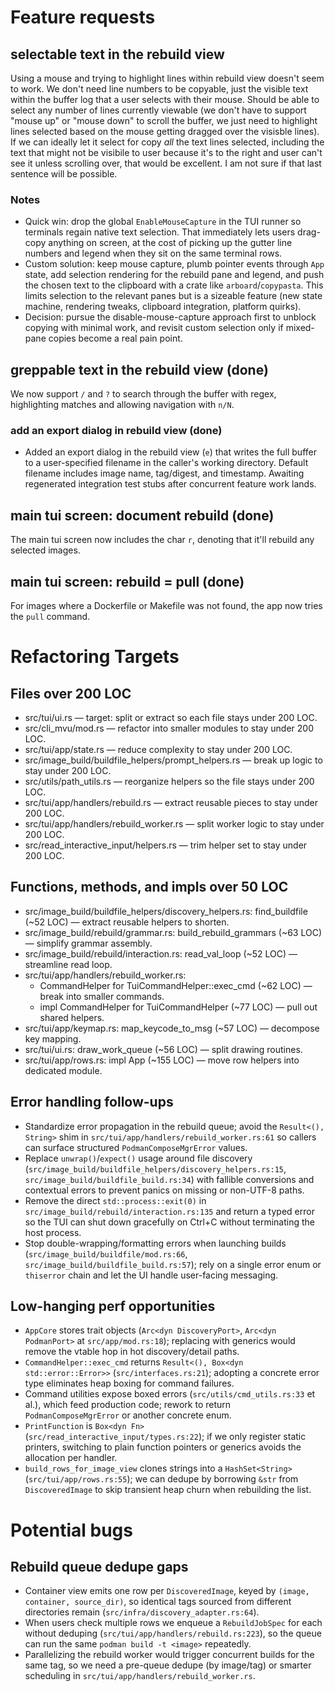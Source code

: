 # Feature requests

## selectable text in the rebuild view
Using a mouse and trying to highlight lines within rebuild view doesn't seem to work. We don't need line numbers to be copyable, just the visible text within the buffer log that a user selects with their mouse. Should be able to select any number of lines currently viewable (we don't have to support "mouse up" or "mouse down" to scroll the buffer, we just need to highlight lines selected based on the mouse getting dragged over the visisble lines). If we can ideally let it select for copy *all* the text lines selected, including the text that might not be visibile to user because it's to the right and user can't see it unless scrolling over, that would be excellent. I am not sure if that last sentence will be possible. 

### Notes
- Quick win: drop the global `EnableMouseCapture` in the TUI runner so terminals regain native text selection. That immediately lets users drag-copy anything on screen, at the cost of picking up the gutter line numbers and legend when they sit on the same terminal rows.
- Custom solution: keep mouse capture, plumb pointer events through `App` state, add selection rendering for the rebuild pane and legend, and push the chosen text to the clipboard with a crate like `arboard`/`copypasta`. This limits selection to the relevant panes but is a sizeable feature (new state machine, rendering tweaks, clipboard integration, platform quirks).
- Decision: pursue the disable-mouse-capture approach first to unblock copying with minimal work, and revisit custom selection only if mixed-pane copies become a real pain point.

## greppable text in the rebuild view (done)
We now support `/` and `?` to search through the buffer with regex, highlighting matches and allowing navigation with `n/N`.

### add an export dialog in rebuild view (done)
- Added an export dialog in the rebuild view (`e`) that writes the full buffer to a user-specified filename in the caller's working directory. Default filename includes image name, tag/digest, and timestamp. Awaiting regenerated integration test stubs after concurrent feature work lands.

## main tui screen: document rebuild (done)
The main tui screen now includes the char `r`, denoting that it'll rebuild any selected images. 

## main tui screen: rebuild = pull (done)
For images where a Dockerfile or Makefile was not found, the app now tries the `pull` command. 

# Refactoring Targets

## Files over 200 LOC
- src/tui/ui.rs — target: split or extract so each file stays under 200 LOC.
- src/cli_mvu/mod.rs — refactor into smaller modules to stay under 200 LOC.
- src/tui/app/state.rs — reduce complexity to stay under 200 LOC.
- src/image_build/buildfile_helpers/prompt_helpers.rs — break up logic to stay under 200 LOC.
- src/utils/path_utils.rs — reorganize helpers so the file stays under 200 LOC.
- src/tui/app/handlers/rebuild.rs — extract reusable pieces to stay under 200 LOC.
- src/tui/app/handlers/rebuild_worker.rs — split worker logic to stay under 200 LOC.
- src/read_interactive_input/helpers.rs — trim helper set to stay under 200 LOC.

## Functions, methods, and impls over 50 LOC
- src/image_build/buildfile_helpers/discovery_helpers.rs: find_buildfile (~52 LOC) — extract reusable helpers to shorten.
- src/image_build/rebuild/grammar.rs: build_rebuild_grammars (~63 LOC) — simplify grammar assembly.
- src/image_build/rebuild/interaction.rs: read_val_loop (~52 LOC) — streamline read loop.
- src/tui/app/handlers/rebuild_worker.rs:
  - CommandHelper for TuiCommandHelper::exec_cmd (~62 LOC) — break into smaller commands.
  - impl CommandHelper for TuiCommandHelper (~77 LOC) — pull out shared helpers.
- src/tui/app/keymap.rs: map_keycode_to_msg (~57 LOC) — decompose key mapping.
- src/tui/ui.rs: draw_work_queue (~56 LOC) — split drawing routines.
- src/tui/app/rows.rs: impl App (~155 LOC) — move row helpers into dedicated module.

## Error handling follow-ups
- Standardize error propagation in the rebuild queue; avoid the `Result<(), String>` shim in `src/tui/app/handlers/rebuild_worker.rs:61` so callers can surface structured `PodmanComposeMgrError` values.
- Replace `unwrap()`/`expect()` usage around file discovery (`src/image_build/buildfile_helpers/discovery_helpers.rs:15`, `src/image_build/buildfile_build.rs:34`) with fallible conversions and contextual errors to prevent panics on missing or non-UTF-8 paths.
- Remove the direct `std::process::exit(0)` in `src/image_build/rebuild/interaction.rs:135` and return a typed error so the TUI can shut down gracefully on Ctrl+C without terminating the host process.
- Stop double-wrapping/formatting errors when launching builds (`src/image_build/buildfile/mod.rs:66`, `src/image_build/buildfile_build.rs:57`); rely on a single error enum or `thiserror` chain and let the UI handle user-facing messaging.


## Low-hanging perf opportunities
- `AppCore` stores trait objects (`Arc<dyn DiscoveryPort>`, `Arc<dyn PodmanPort>` at `src/app/mod.rs:18`); replacing with generics would remove the vtable hop in hot discovery/detail paths.
- `CommandHelper::exec_cmd` returns `Result<(), Box<dyn std::error::Error>>` (`src/interfaces.rs:21`); adopting a concrete error type eliminates heap boxing for command failures.
- Command utilities expose boxed errors (`src/utils/cmd_utils.rs:33` et al.), which feed production code; rework to return `PodmanComposeMgrError` or another concrete enum.
- `PrintFunction` is `Box<dyn Fn>` (`src/read_interactive_input/types.rs:22`); if we only register static printers, switching to plain function pointers or generics avoids the allocation per handler.
- `build_rows_for_image_view` clones strings into a `HashSet<String>` (`src/tui/app/rows.rs:55`); we can dedupe by borrowing `&str` from `DiscoveredImage` to skip transient heap churn when rebuilding the list.

# Potential bugs

## Rebuild queue dedupe gaps
- Container view emits one row per `DiscoveredImage`, keyed by `(image, container, source_dir)`, so identical tags sourced from different directories remain (`src/infra/discovery_adapter.rs:64`).
- When users check multiple rows we enqueue a `RebuildJobSpec` for each without deduping (`src/tui/app/handlers/rebuild.rs:223`), so the queue can run the same `podman build -t <image>` repeatedly.
- Parallelizing the rebuild worker would trigger concurrent builds for the same tag, so we need a pre-queue dedupe (by image/tag) or smarter scheduling in `src/tui/app/handlers/rebuild_worker.rs`.
